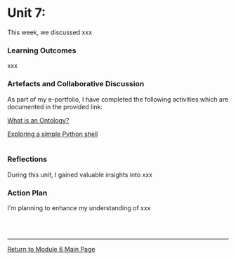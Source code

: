 # Unit 7:

This week, we discussed xxx

### Learning Outcomes
xxx

### Artefacts and Collaborative Discussion 
As part of my e-portfolio, I have completed the following activities which are documented in the provided link:

[What is an Ontology?](SSD_Unit07_Component.md) 

[Exploring a simple Python shell](SSD_Unit07_Activity.md) <br><br> 


### Reflections
During this unit, I gained valuable insights into xxx

### Action Plan
I'm planning to enhance my understanding of xxx

<br><br>

--- 

[Return to Module 6 Main Page](SSD_main.md)
